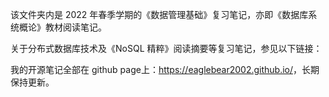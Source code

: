 该文件夹内是 2022 年春季学期的《数据管理基础》复习笔记，亦即《数据库系统概论》教材阅读笔记。

关于分布式数据库技术及《NoSQL 精粹》阅读摘要等复习笔记，参见以下链接：

我的开源笔记全部在 github page上：<https://eaglebear2002.github.io/>，长期保持更新。